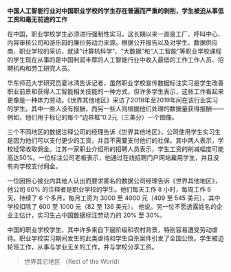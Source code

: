 **中国人工智能行业对中国职业学校的学生存在普遍而严重的剥削，学生被迫从事低工资和毫无前途的工作**

在中国，职业学校学生必须进行强制性实习，这长期以来一直是工厂、呼叫中心、内容审核公司和游乐园的廉价劳动力来源。根据公开报告以及对学生、数据供应商、职业学校的采访，就读“计算机科学”、“大数据”和“人工智能”等职业学校课程的学生现在从事的是中国利润丰厚的人工智能行业中收入最低的工作工作人员、招聘机构和劳工研究人员。 

华东师范大学研究员夏冰清告诉记者，虽然职业学校宣传数据标注实习是学生改善职业前景和获得人工智能相关技能的一种方式，但许多学生表示，这些工作看起来更像是一种体力劳动。《世界其他地区》采访了2018年至2019年间在该行业实习的学生。其中一些人没有报酬，而另一些人则根据他们处理的数据量获得报酬——例如，他们用于标记的每个“边界框”0.2元（三美分）一个图像。 

三个不同地区的数据注释公司的经理告诉《世界其他地区》，公司使用学生实习生是因为他们可以支付更少的工资，并且不需要支付他们的社保。其中两人表示，学校经常收取佣金。江苏一家职业介绍所的招聘人员表示，学生工资的削减幅度可能高达50%。一位标注公司老板表示，他通过在线招聘门户网站雇用学生，并且没有向学校支付佣金。

一位因担心被业内其他人认出而要求匿名的数据公司经理告诉《世界其他地区》，他公司 60% 的注释者是职业学校的学生。他们每天工作 8 小时，每周工作 6 天，持续了 6 个多月，每月工资为 3000 至 4000 元（409 至 545 美元），其中学校扣除了 600 至 1000 元（82 至 136 美元）。 他说。另一位不愿透露姓名的企业主估计，实习生占中国数据标注劳动力的 20% 至 30%。

中国的职业学校学生，其中许多来自下层阶级和农村背景，特别容易遭受劳动虐待。职业学校实习期间发生的此类虐待和学生自杀案件引发了全国公愤。学生被迫轮班工作，从事与学业无关的工作，并与学校分享工资。

> 世界其它地区  （Rest of the World）
